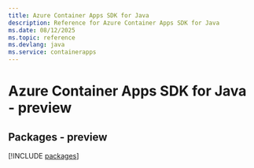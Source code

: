 ```yaml
---
title: Azure Container Apps SDK for Java
description: Reference for Azure Container Apps SDK for Java
ms.date: 08/12/2025
ms.topic: reference
ms.devlang: java
ms.service: containerapps
---
```

# Azure Container Apps SDK for Java - preview
## Packages - preview
[!INCLUDE [packages](container-apps-index.md)]